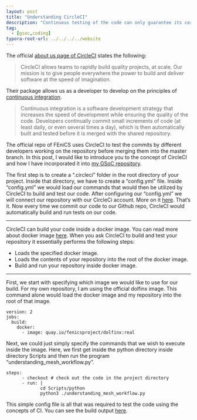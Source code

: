 ```yaml
---
layout: post
title: "Understanding CircleCI"
description: "Continuous testing of the code can only guarantee its correctness."
tag: 
  - [gsoc,coding]
typora-root-url: ../../../../website
---
```


The official [about us page of CircleCI](https://circleci.com/about/) states the following:

> CircleCI allows teams to rapidly build quality projects, at scale. Our mission is to give people everywhere the power to build and deliver software at the speed of imagination.

Their package allows us as a developer to develop on the principles of [continuous integration](https://circleci.com/continuous-integration/).

> Continuous integration is a software development strategy that increases the speed of development while ensuring the quality of the code. Developers continually commit small increments of code (at least daily, or even several times a day), which is then automatically built and tested before it is merged with the shared repository.

The official repo of FEniCS uses CircleCI to test the commits by different developers working on the repository before merging them into the master branch. In this post, I would like to introduce you to the concept of CircleCI and how I have incorporated it into [my GSoC repository](https://github.com/iitrabhi/GSoC2019).

The first step is to create a “.circleci” folder in the root directory of your project. Inside that directory, we have to create a “config.yml” file. Inside “config.yml” we would load our commands that would then be utilized by CircleCI to build and test our code. After configuring our “config.yml” we will connect our repository with our CircleCi account. More on it [here](https://circleci.com/docs/2.0/getting-started/). That’s it. Now every time we commit our code to our Github repo, CircleCI would automatically build and run tests on our code.

------

CircleCI can build your code inside a docker image. You can read more about docker image [here](https://computationalmechanics.in/understanding-the-dockerfile-of-dolfin-x/). When you ask CircleCI to build and test your repository it essentially performs the following steps:

- Loads the specified docker image.
- Loads the contents of your repository into the root of the docker image.
- Build and run your repository inside docker image.

------

First, we start with specifying which image we would like to use for our build. For my own repository, I am using the official dolfinx image. This command alone would load the docker image and my repository into the root of that image.

```
version: 2
jobs:
  build:
    docker: 
      - image: quay.io/fenicsproject/dolfinx:real 
```

Next, we could just simply specify the commands that we wish to execute inside the image. Here, we first get inside the python directory inside directory Scripts and then run the program “understanding_mesh_workflow.py”.

```
steps:
      - checkout # check out the code in the project directory
      - run: |
             cd Scripts/python
             python3 ./understanding_mesh_workflow.py
```

This simple config file is all that was required to test the code using the concepts of CI. You can see the build output [here](https://circleci.com/gh/iitrabhi/workflows/GSoC2019).
